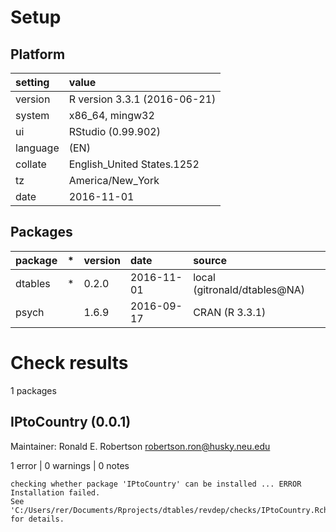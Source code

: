 # Setup

## Platform

|setting  |value                        |
|:--------|:----------------------------|
|version  |R version 3.3.1 (2016-06-21) |
|system   |x86_64, mingw32              |
|ui       |RStudio (0.99.902)           |
|language |(EN)                         |
|collate  |English_United States.1252   |
|tz       |America/New_York             |
|date     |2016-11-01                   |

## Packages

|package |*  |version |date       |source                       |
|:-------|:--|:-------|:----------|:----------------------------|
|dtables |*  |0.2.0   |2016-11-01 |local (gitronald/dtables@NA) |
|psych   |   |1.6.9   |2016-09-17 |CRAN (R 3.3.1)               |

# Check results
1 packages

## IPtoCountry (0.0.1)
Maintainer: Ronald E. Robertson <robertson.ron@husky.neu.edu>

1 error  | 0 warnings | 0 notes

```
checking whether package 'IPtoCountry' can be installed ... ERROR
Installation failed.
See 'C:/Users/rer/Documents/Rprojects/dtables/revdep/checks/IPtoCountry.Rcheck/00install.out' for details.
```

